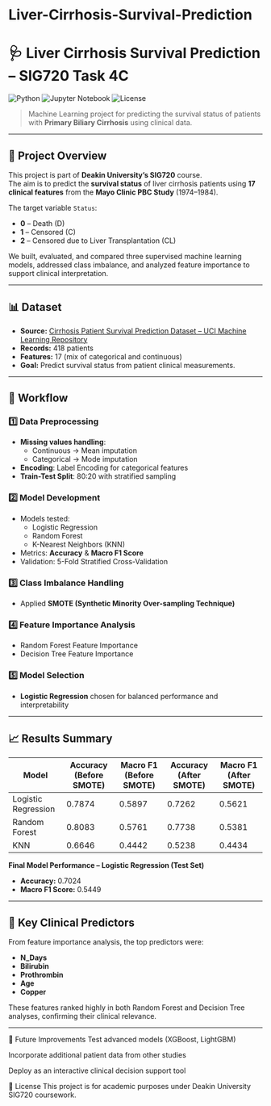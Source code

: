 # Liver-Cirrhosis-Survival-Prediction

# 🩺 Liver Cirrhosis Survival Prediction – SIG720 Task 4C

![Python](https://img.shields.io/badge/Python-3.9+-blue.svg)
![Jupyter Notebook](https://img.shields.io/badge/Jupyter-Notebook-orange.svg)
![License](https://img.shields.io/badge/License-Academic-green.svg)

> Machine Learning project for predicting the survival status of patients with **Primary Biliary Cirrhosis** using clinical data.

---

## 📄 Project Overview
This project is part of **Deakin University’s SIG720** course.  
The aim is to predict the **survival status** of liver cirrhosis patients using **17 clinical features** from the **Mayo Clinic PBC Study** (1974–1984).  

The target variable `Status`:
- **0** – Death (D)  
- **1** – Censored (C)  
- **2** – Censored due to Liver Transplantation (CL)  

We built, evaluated, and compared three supervised machine learning models, addressed class imbalance, and analyzed feature importance to support clinical interpretation.

---

## 📊 Dataset
- **Source:** [Cirrhosis Patient Survival Prediction Dataset – UCI Machine Learning Repository](https://archive.ics.uci.edu/dataset/878/cirrhosis+patient+survival+prediction+dataset-1)  
- **Records:** 418 patients  
- **Features:** 17 (mix of categorical and continuous)  
- **Goal:** Predict survival status from patient clinical measurements.

---

## 🔄 Workflow

### 1️⃣ Data Preprocessing
- **Missing values handling**:  
  - Continuous → Mean imputation  
  - Categorical → Mode imputation  
- **Encoding**: Label Encoding for categorical features  
- **Train-Test Split**: 80:20 with stratified sampling

### 2️⃣ Model Development
- Models tested:
  - Logistic Regression
  - Random Forest
  - K-Nearest Neighbors (KNN)
- Metrics: **Accuracy** & **Macro F1 Score**
- Validation: 5-Fold Stratified Cross-Validation

### 3️⃣ Class Imbalance Handling
- Applied **SMOTE (Synthetic Minority Over-sampling Technique)**

### 4️⃣ Feature Importance Analysis
- Random Forest Feature Importance
- Decision Tree Feature Importance

### 5️⃣ Model Selection
- **Logistic Regression** chosen for balanced performance and interpretability

---

## 📈 Results Summary

| Model               | Accuracy (Before SMOTE) | Macro F1 (Before SMOTE) | Accuracy (After SMOTE) | Macro F1 (After SMOTE) |
|---------------------|-------------------------|--------------------------|------------------------|------------------------|
| Logistic Regression | 0.7874                  | 0.5897                   | 0.7262                 | 0.5621                 |
| Random Forest       | 0.8083                  | 0.5761                   | 0.7738                 | 0.5381                 |
| KNN                 | 0.6646                  | 0.4442                   | 0.5238                 | 0.4434                 |

**Final Model Performance – Logistic Regression (Test Set)**  
- **Accuracy:** 0.7024  
- **Macro F1 Score:** 0.5449  

---

## 🩻 Key Clinical Predictors
From feature importance analysis, the top predictors were:
- **N_Days**
- **Bilirubin**
- **Prothrombin**
- **Age**
- **Copper**

These features ranked highly in both Random Forest and Decision Tree analyses, confirming their clinical relevance.

---

📌 Future Improvements
Test advanced models (XGBoost, LightGBM)

Incorporate additional patient data from other studies

Deploy as an interactive clinical decision support tool

📜 License
This project is for academic purposes under Deakin University SIG720 coursework.
